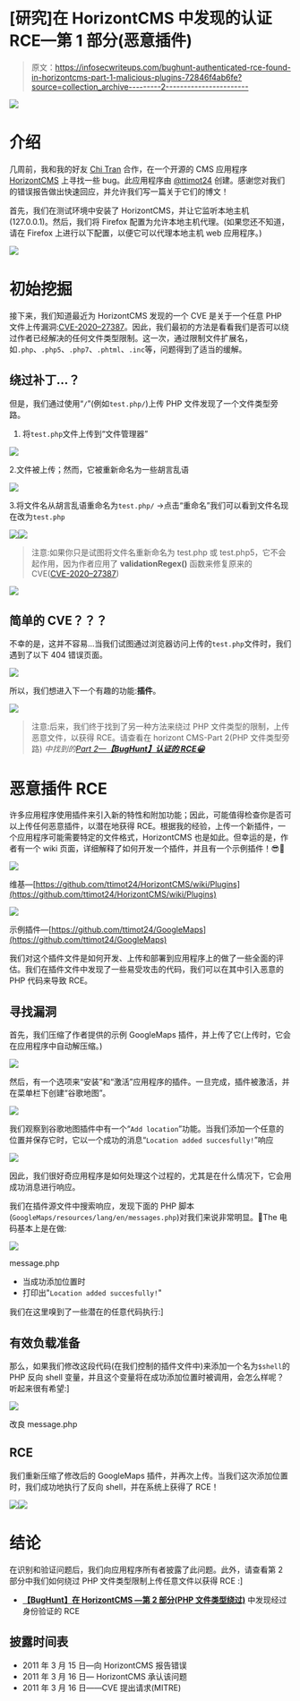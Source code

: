 # [研究]在 HorizontCMS 中发现的认证 RCE—第 1 部分(恶意插件)

> 原文：<https://infosecwriteups.com/bughunt-authenticated-rce-found-in-horizontcms-part-1-malicious-plugins-72846f4ab6fe?source=collection_archive---------2----------------------->

![](img/26225a12ed369afd9f808c82988959f8.png)

# 介绍

几周前，我和我的好友 [Chi Tran](https://ctrsec.io/) 合作，在一个开源的 CMS 应用程序 [HorizontCMS](https://github.com/ttimot24/HorizontCMS) 上寻找一些 bug。此应用程序由 [@ttimot24](https://github.com/ttimot24) 创建。感谢您对我们的错误报告做出快速回应，并允许我们写一篇关于它们的博文！

首先，我们在测试环境中安装了 HorizontCMS，并让它监听本地主机(127.0.0.1)。然后，我们将 Firefox 配置为允许本地主机代理。(如果您还不知道，请在 Firefox 上进行以下配置，以便它可以代理本地主机 web 应用程序。)

![](img/9ccccc99589ef23417539f6f718b81f3.png)

# 初始挖掘

接下来，我们知道最近为 HorizontCMS 发现的一个 CVE 是关于一个任意 PHP 文件上传漏洞:[CVE-2020–27387](https://packetstormsecurity.com/files/160046/HorizontCMS-1.0.0-beta-Shell-Upload.html)。因此，我们最初的方法是看看我们是否可以绕过作者已经解决的任何文件类型限制。这一次，通过限制文件扩展名，如`.php`、`.php5`、`.php7`、`.phtml`、`.inc`等，问题得到了适当的缓解。

## 绕过补丁…？

但是，我们通过使用“`/`”(例如`test.php/`)上传 PHP 文件发现了一个文件类型旁路。

1.  将`test.php`文件上传到“文件管理器”

![](img/bf00342fd953cf0a98280cc95d27d771.png)

2.文件被上传；然而，它被重新命名为一些胡言乱语

![](img/e55aa3f6357dffa61b70a3b671120f30.png)

3.将文件名从胡言乱语重命名为`test.php/` →点击“重命名”我们可以看到文件名现在改为`test.php`

![](img/6eee39b59c03444ed0dae149681634bb.png)![](img/975e8b45cfd177d85d25928a5ec55616.png)

> 注意:如果你只是试图将文件名重新命名为 test.php 或 test.php5，它不会起作用，因为作者应用了 **validationRegex()** 函数来修复原来的 CVE([CVE-2020–27387](https://packetstormsecurity.com/files/160046/HorizontCMS-1.0.0-beta-Shell-Upload.html))

![](img/6b26b8baa88b81fa602f40a93009c39f.png)

## 简单的 CVE？？？

不幸的是，这并不容易…当我们试图通过浏览器访问上传的`test.php`文件时，我们遇到了以下 404 错误页面。

![](img/436e3bc3f228c3978d4f766e8c10ef1b.png)

所以，我们想进入下一个有趣的功能:**插件**。

![](img/4e30500e1c3a7fa384aa0e35ee3c3d4c.png)

> 注意:后来，我们终于找到了另一种方法来绕过 PHP 文件类型的限制，上传恶意文件，以获得 RCE。请查看在 horizont CMS-Part 2(PHP 文件类型旁路) *中找到的[Part 2—**【BugHunt】认证的 RCE😀**](https://bigb0ss.medium.com/bughunt-authenticated-rce-found-in-horizontcms-part-2-php-filetype-bypass-4580176223eb)*

# 恶意插件 RCE

许多应用程序使用插件来引入新的特性和附加功能；因此，可能值得检查你是否可以上传任何恶意插件，以潜在地获得 RCE。根据我的经验，上传一个新插件，一个应用程序可能需要特定的文件格式，HorizontCMS 也是如此。但幸运的是，作者有一个 wiki 页面，详细解释了如何开发一个插件，并且有一个示例插件！😎

![](img/6594321e5cfa1a6d88ced6b727e70793.png)

维基—[https://github.com/ttimot24/HorizontCMS/wiki/Plugins](https://github.com/ttimot24/HorizontCMS/wiki/Plugins)

![](img/2a9e76314db4757cf6db7efcd6a493fa.png)

示例插件—[https://github.com/ttimot24/GoogleMaps](https://github.com/ttimot24/GoogleMaps)

我们对这个插件文件是如何开发、上传和部署到应用程序上的做了一些全面的评估。我们在插件文件中发现了一些易受攻击的代码，我们可以在其中引入恶意的 PHP 代码来导致 RCE。

## 寻找漏洞

首先，我们压缩了作者提供的示例 GoogleMaps 插件，并上传了它(上传时，它会在应用程序中自动解压缩。)

![](img/8062c7d6e1be0b40dd9527b460fafaa5.png)

然后，有一个选项来“安装”和“激活”应用程序的插件。一旦完成，插件被激活，并在菜单栏下创建“谷歌地图”。

![](img/8161d63d0f1d6058ecca104b50611a39.png)

我们观察到谷歌地图插件中有一个“`Add location`”功能。当我们添加一个任意的位置并保存它时，它以一个成功的消息“`Location added succesfully!`”响应

![](img/ddf6d8d02776b768f0f41a0dacad4ea4.png)

因此，我们很好奇应用程序是如何处理这个过程的，尤其是在什么情况下，它会用成功消息进行响应。

我们在插件源文件中搜索响应，发现下面的 PHP 脚本(`GoogleMaps/resources/lang/en/messages.php`)对我们来说非常明显。The 电码基本上是在做:

![](img/8080fd05316f7a46415161ea510fbf9d.png)

message.php

*   当成功添加位置时
*   打印出"`Location added succesfully!`"

我们在这里嗅到了一些潜在的任意代码执行:]

## 有效负载准备

那么，如果我们修改这段代码(在我们控制的插件文件中)来添加一个名为`$shell`的 PHP 反向 shell 变量，并且这个变量将在成功添加位置时被调用，会怎么样呢？听起来很有希望:]

![](img/de2710b3c6bf5a8a56d8155f0c715843.png)

改良 message.php

## RCE

我们重新压缩了修改后的 GoogleMaps 插件，并再次上传。当我们这次添加位置时，我们成功地执行了反向 shell，并在系统上获得了 RCE！

![](img/d5a232f3d5f98a1d3bcd805918fc2bcd.png)![](img/ca235cb1f91ce5f641d6eb37c3624a54.png)

# 结论

在识别和验证问题后，我们向应用程序所有者披露了此问题。此外，请查看第 2 部分中我们如何绕过 PHP 文件类型限制上传任意文件以获得 RCE :]

*   [**【BugHunt】在 HorizontCMS —第 2 部分(PHP 文件类型绕过)**](https://bigb0ss.medium.com/bughunt-authenticated-rce-found-in-horizontcms-part-2-php-filetype-bypass-4580176223eb) 中发现经过身份验证的 RCE

## 披露时间表

*   2011 年 3 月 15 日—向 HorizontCMS 报告错误
*   2011 年 3 月 16 日— HorizontCMS 承认该问题
*   2011 年 3 月 16 日——CVE 提出请求(MITRE)